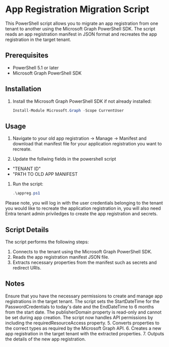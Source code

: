 # App Registration Migration Script

This PowerShell script allows you to migrate an app registration from one tenant to another using the Microsoft Graph PowerShell SDK. The script reads an app registration manifest in JSON format and recreates the app registration in the target tenant.

## Prerequisites

- PowerShell 5.1 or later
- Microsoft Graph PowerShell SDK

## Installation

1. Install the Microsoft Graph PowerShell SDK if not already installed:
    ```powershell
    Install-Module Microsoft.Graph -Scope CurrentUser
    ```

## Usage

1. Navigate to your old app registration -> Manage -> Manifest and download that manifest file for your application registration you want to recreate.
   
1. Update the follwing fields in the powershell script
 - "TENANT ID"
 - "PATH TO OLD APP MANIFEST

1. Run the script:
    ```powershell
    .\appreg.ps1
    ```
Please note, you will log in with the user credentials belonging to the tenant you would like to recreate the application registration in, you will also need Entra tenant admin priviledges to create the app registration and secrets.

## Script Details

The script performs the following steps:

1. Connects to the tenant using the Microsoft Graph PowerShell SDK.
2. Reads the app registration manifest JSON file.
3. Extracts necessary properties from the manifest such as secrets and redirect URIs.

## Notes
Ensure that you have the necessary permissions to create and manage app registrations in the target tenant.
The script sets the StartDateTime for the PasswordCredentials to today's date and the EndDateTime to 6 months from the start date.
The publisherDomain property is read-only and cannot be set during app creation.
The script now handles API permissions by including the requiredResourceAccess property.
5. Converts properties to the correct types as required by the Microsoft Graph API.
6. Creates a new app registration in the target tenant with the extracted properties.
7. Outputs the details of the new app registration.


